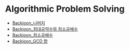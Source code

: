 # Algorithmic Problem Solving
* [Backjoon_나머지](https://github.com/chunbong/Algorithmic_Problem_Solving/blob/master/Mathmatics/division.py)
* [Backjoon_최대공약수와 최소공배수](https://github.com/chunbong/Algorithmic_Problem_Solving/blob/master/Mathmatics/gcd_lcm.py)
* [Backjoon_최소공배수](https://github.com/chunbong/Algorithmic_Problem_Solving/blob/master/Mathmatics/gcd.py)
* [Backjoon_GCD 합](https://github.com/chunbong/Algorithmic_Problem_Solving/blob/master/Mathmatics/sum_of_gcd.py)
